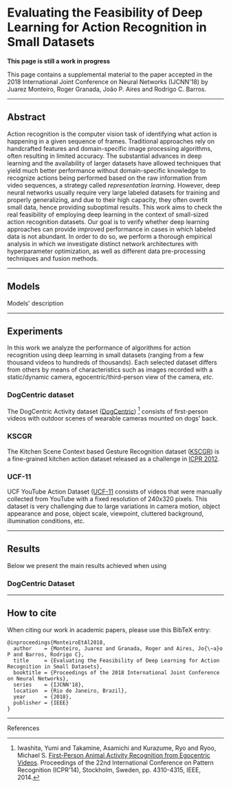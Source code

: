 # Evaluating the Feasibility of Deep Learning for Action Recognition in Small Datasets

**This page is still a work in progress**

This page contains a supplemental material to the paper accepted in the 2018 International Joint Conference on Neural Networks (IJCNN'18) by Juarez Monteiro, Roger Granada, João P. Aires and Rodrigo C. Barros. 

---
## Abstract

Action recognition is the computer vision task of identifying what action is happening in a given sequence of frames. Traditional approaches rely on handcrafted features and domain-specific image processing algorithms, often resulting in limited accuracy. The substantial advances in deep learning and the availability of larger datasets have allowed techniques that yield much better performance without domain-specific knowledge to recognize actions being performed based on the raw information from video sequences, a strategy called *representation learning*. However, deep neural networks usually require very large labeled datasets for training and properly generalizing, and due to their high capacity, they often overfit small data, hence providing suboptimal results. This work aims to check the real feasibility of employing deep learning in the context of small-sized action recognition datasets. Our goal is to verify whether deep learning approaches can provide improved performance in cases in which labeled data is not abundant. In order to do so, we perform a thorough empirical analysis in which we investigate distinct network architectures with hyperparameter optimization, as well as different data pre-processing techniques and fusion methods.


---
## Models

Models' description


---
## Experiments

In this work we analyze the performance of algorithms for action recognition using deep learning in small datasets (ranging from a few thousand videos to hundreds of thousands). Each selected dataset differs from others by means of characteristics such as images recorded with a static/dynamic camera, egocentric/third-person view of the camera, *etc*.

### DogCentric dataset

The DogCentric Activity dataset ([DogCentric](http://robotics.ait.kyushu-u.ac.jp/~yumi/db/first_dog.html)) [^1] consists of first-person videos with outdoor scenes of wearable cameras mounted on dogs' back. 

### KSCGR

The Kitchen Scene Context based Gesture Recognition dataset ([KSCGR](http://www.murase.m.is.nagoya-u.ac.jp/KSCGR/)) is a fine-grained kitchen action dataset released as a challenge in [ICPR 2012](http://www.icpr2012.org/).

### UCF-11 

UCF YouTube Action Dataset ([UCF-11](http://crcv.ucf.edu/data/UCF_YouTube_Action.php) consists of videos that were manually collected from YouTube with a fixed resolution of 240x320 pixels. This dataset is very challenging due to large variations in camera motion, object appearance and pose, object scale, viewpoint, cluttered background, illumination conditions, etc. 

---
## Results

Below we present the main results achieved when using 

### DogCentric Dataset

---
## How to cite

When citing our work in academic papers, please use this BibTeX entry:

```
@inproceedings{MonteiroEtAl2018,
  author    = {Monteiro, Juarez and Granada, Roger and Aires, Jo{\~a}o P and Barros, Rodrigo C},
  title     = {Evaluating the Feasibility of Deep Learning for Action Recognition in Small Datasets},
  booktitle = {Proceedings of the 2018 International Joint Conference on Neural Networks},
  series    = {IJCNN'18},
  location  = {Rio de Janeiro, Brazil},
  year      = {2018},
  publisher = {IEEE}
}
```



---
References

[^1]: Iwashita, Yumi and Takamine, Asamichi and Kurazume, Ryo and Ryoo, Michael S. [First-Person Animal Activity Recognition from Egocentric Videos](http://dx.doi.org/10.1109/ICPR.2014.739). Proceedings of the 22nd International Conference on Pattern Recognition (ICPR'14), Stockholm, Sweden, pp. 4310-4315, IEEE, 2014. 

